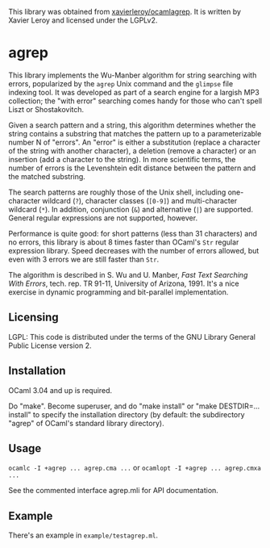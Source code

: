This library was obtained from [xavierleroy/ocamlagrep](https://github.com/xavierleroy/ocamlagrep).
It is written by Xavier Leroy and licensed under the LGPLv2.

# agrep

This library implements the Wu-Manber algorithm for string searching
with errors, popularized by the `agrep` Unix command and the `glimpse`
file indexing tool.  It was developed as part of a search engine for a
largish MP3 collection; the "with error" searching comes handy for those
who can't spell Liszt or Shostakovitch.

Given a search pattern and a string, this algorithm determines whether
the string contains a substring that matches the pattern up to a
parameterizable number N of "errors".  An "error" is either a
substitution (replace a character of the string with another
character), a deletion (remove a character) or an insertion (add a
character to the string).  In more scientific terms, the number of
errors is the Levenshtein edit distance between the pattern and the
matched substring.

The search patterns are roughly those of the Unix shell, including
one-character wildcard (`?`), character classes (`[0-9]`) and multi-character
wildcard (`*`).  In addition, conjunction (`&`) and alternative (`|`) are
supported.  General regular expressions are not supported, however.

Performance is quite good: for short patterns (less than 31 characters)
and no errors, this library is about 8 times faster than OCaml's `Str`
regular expression library.  Speed decreases with the number of errors
allowed, but even with 3 errors we are still faster than `Str`.

The algorithm is described in S. Wu and U. Manber, *Fast Text
Searching With Errors*, tech. rep. TR 91-11, University of Arizona, 1991.
It's a nice exercise in dynamic programming and bit-parallel implementation.

## Licensing

LGPL: This code is distributed under the terms of the GNU Library
General Public License version 2.


## Installation

OCaml 3.04 and up is required.

Do "make".
Become superuser, and do "make install" or "make DESTDIR=... install"
to specify the installation directory (by default: the subdirectory "agrep"
of OCaml's standard library directory).


## Usage

``ocamlc -I +agrep ... agrep.cma ...``
or
``ocamlopt -I +agrep ... agrep.cmxa ...``

See the commented interface agrep.mli for API documentation.

## Example

There's an example in `example/testagrep.ml`.
